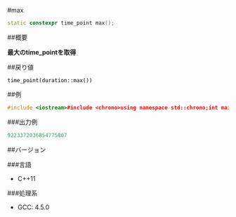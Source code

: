 #max
```cpp
static constexpr time_point max();
```

##概要

<b>最大のtime_pointを取得</b>


##戻り値

<code style='color:rgb(0,0,0)'>time_point(duration::max())</code>


##例

```cpp
#include <iostream>#include <chrono>using namespace std::chrono;int main(){  time_point<system_clock> p = time_point<system_clock>::max();  std::cout << p.time_since_epoch().count() << std::endl;}
```

###出力例

```cpp
9223372036854775807
```

##バージョン


###言語


- C++11



###処理系


- GCC: 4.5.0

